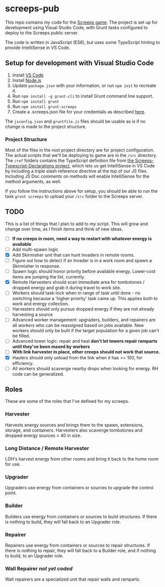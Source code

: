 # screeps-pub

This repo contains my code for the [Screeps game](https://screeps.com). The
project is set up for development using Visual Studio Code, with Grunt tasks
configured to deploy to the Screeps public server.

The code is written in JavaScript (ES6), but uses some TypeScript hinting to
provide IntelliSense in VS Code.

## Setup for development with Visual Studio Code

1. Install [VS Code](https://code.visualstudio.com/)
2. Install [Node.js](https://nodejs.org/en/)
3. Update `package.json` with your information, or run `npm init` to recreate it.
4. Run `npm install -g grunt-cli` to install Grunt command line support.
5. Run `npm install grunt`
6. Run `npm install grunt-screeps`
7. Create a .screeps.json file for your credentials as described [here](https://docs.screeps.com/contributed/advanced_grunt.html).

The `jsconfig.json` and `gruntfile.js` files should be usable as is if no change
is made to the project structure.

### Project Structure

Most of the files in the root project directory are for project configuration.
The actual scripts that we'll be deploying to game are in the `/src` directory.
The `/ref` folders contains the TypeScript definition file from
[the Screeps-Typescript-Declarations project](https://github.com/screepers/Screeps-Typescript-Declarations),
which lets us get IntelliSense in VS Code by including a triple slash reference
directive at the top of our JS files. Including JS Doc comments on methods will
enable IntelliSense for the method arguments, as well.

If you follow the instructions above for setup, you should be able to run the
task `grunt screeps` to upload your `/src` folder to the Screeps server.

## TODO

This is a list of things that I plan to add to my script. This will grow and
change over time, as I finish items and think of new ideas.

- [ ] **If no creeps in room, need a way to restart with whatever energy is available**
- [ ] Add multi-spawn logic
- [x] Add Skirmisher unit that can hunt Invaders in remote rooms.
- [ ] Figure out how to detect if an Invader is in a work room and spawn a Skirmisher in response.
- [ ] Spawn logic should honor priority before available energy. Lower-cost items are jumping the list, currently.
- [x] Remote Harvesters should scan immediate area for tombstones / dropped energy and grab it during travel to work site.
- [ ] Workers should task-lock when in range of task until done - no switching because a 'higher priority' task came up. This applies both to work and energy collection.
- [ ] Harvesters should only pursue dropped energy if they are not already harvesting a source
- [ ] Advanced worker management: upgraders, builders, and repairers are all *workers* who can be reassigned based on jobs available. New workers should only be built if the target population for a given job can't be filled.
- [ ] Advanced tower logic: repair and heal **don't let towers repair ramparts until they've been maxed by workers**
- [ ] **With link harvester in place, other creeps should not work that source.**
- [x] Haulers should only unload from the link when it has >= 100, for efficiency.
- [ ] All workers should scavenge nearby drops when looking for energy. RH code can be generalized.

## Roles

These are some of the roles that I've defined for my screeps.

### Harvester

Harvests energy sources and brings them to the spawn, extensions, storage, and
containers. Harvesters also scavenge tombstones and dropped energy sources > 40
in size.

### Long Distance / Remote Harvester

LDH's harvest energy from other rooms and bring it back to the home room for use.

### Upgrader

Upgraders use energy from containers or sources to upgrade the control point.

### Builder

Builders use energy from containers or sources to build structures. If there is
nothing to build, they will fall back to an Upgrader role.

### Repairer

Repairers use energy from containers or sources to repair structures. If there
is nothing to repair, they will fall back to a Builder role, and if nothing to
build, to an Upgrader role.

### Wall Repairer *not yet coded*

Wall repairers are a specialized unit that repair walls and ramparts.
